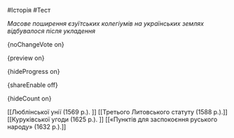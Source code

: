 #Історія #Тест

*Масове поширення єзуїтських колегіумів на українських землях відбувалося після укладення*

{noChangeVote on}

{preview on}

{hideProgress on}

{shareEnable off}

{hideCount on}

[[Люблінської унії (1569 р.). ]]
[[Третього Литовського статуту (1588 р.).]]
[[Куруківської угоди (1625 р.). ]]
[[«Пунктів для заспокоєння руського народу» (1632 р.).]]
